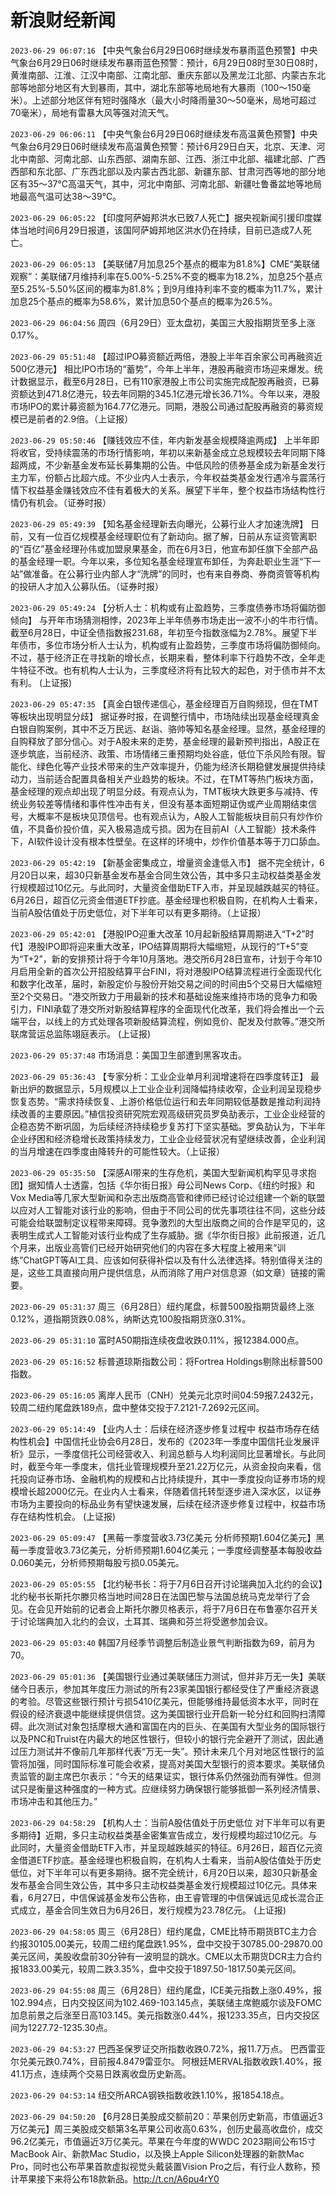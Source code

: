 # 新浪财经新闻
`2023-06-29 06:07:16` 【中央气象台6月29日06时继续发布暴雨蓝色预警】中央气象台6月29日06时继续发布暴雨蓝色预警：预计，6月29日08时至30日08时，黄淮南部、江淮、江汉中南部、江南北部、重庆东部以及黑龙江北部、内蒙古东北部等地部分地区有大到暴雨，其中，湖北东部等地局地有大暴雨（100～150毫米）。上述部分地区伴有短时强降水（最大小时降雨量30～50毫米，局地可超过70毫米），局地有雷暴大风等强对流天气。

`2023-06-29 06:06:11` 【中央气象台6月29日06时继续发布高温黄色预警】中央气象台6月29日06时继续发布高温黄色预警：预计6月29日白天，北京、天津、河北中南部、河南北部、山东西部、湖南东部、江西、浙江中北部、福建北部、广西西部和东北部、广东西北部以及内蒙古西北部、新疆东部、甘肃河西等地的部分地区有35～37℃高温天气，其中，河北中南部、河南北部、新疆吐鲁番盆地等地局地最高气温可达38～39℃。

`2023-06-29 06:05:22` 【印度阿萨姆邦洪水已致7人死亡】据央视新闻引援印度媒体当地时间6月29日报道，该国阿萨姆邦地区洪水仍在持续，目前已造成7人死亡。

`2023-06-29 06:05:13` 【美联储7月加息25个基点的概率为81.8%】CME“美联储观察”：美联储7月维持利率在5.00%-5.25%不变的概率为18.2%，加息25个基点至5.25%-5.50%区间的概率为81.8%；到9月维持利率不变的概率为11.7%，累计加息25个基点的概率为58.6%，累计加息50个基点的概率为26.5%。

`2023-06-29 06:04:56` 周四（6月29日）亚太盘初，美国三大股指期货至多上涨0.17%。

`2023-06-29 05:51:48` 【超过IPO募资额近两倍，港股上半年百余家公司再融资近500亿港元】 相比IPO市场的“蓄势”，今年上半年，港股再融资市场迎来爆发。统计数据显示，截至6月28日，已有110家港股上市公司实施完成配股再融资，已募资额达到471.8亿港元，较去年同期的345.1亿港元增长36.71%。今年以来，港股市场IPO的累计募资额为164.77亿港元。同期，港股公司通过配股再融资的募资规模已是前者的2.9倍。（上证报）

`2023-06-29 05:50:46` 【赚钱效应不佳，年内新发基金规模降逾两成】 上半年即将收官，受持续震荡的市场行情影响，年初以来新基金成立总规模较去年同期下降超两成，不少新基金发布延长募集期的公告。中低风险的债券基金成为新基金发行主力军，份额占比超六成。不少业内人士表示，今年权益类基金发行遇冷与震荡行情下权益基金赚钱效应不佳有着极大的关系。展望下半年，整个权益市场结构性行情仍有机会。（证券时报）

`2023-06-29 05:49:39` 【知名基金经理新去向曝光，公募行业人才加速洗牌】 日前，又有一位百亿规模基金经理职位有了新动向。据了解，日前从东证资管离职的“百亿”基金经理孙伟或加盟泉果基金，而在6月3日，他宣布卸任旗下全部产品的基金经理一职。今年以来，多位知名基金经理宣布卸任，为奔赴职业生涯“下一站”做准备。在公募行业内部人才“洗牌”的同时，也有来自券商、券商资管等机构的投研人才加入公募队伍。（证券时报）

`2023-06-29 05:49:24` 【分析人士：机构或有止盈趋势，三季度债券市场将偏防御倾向】 与开年市场猜测相悖，2023年上半年债券市场走出一波不小的牛市行情。截至6月28日，中证全债指数报231.68，年初至今指数涨幅为2.78%。展望下半年债市，多位市场分析人士认为，机构或有止盈趋势，三季度市场将偏防御倾向。不过，基于经济正在寻找新的增长点，长期来看，整体利率下行趋势不改，全年走牛特征不改。也有机构人士认为，三季度经济将有比较大的起色，对于债市并不太有利。 (上证报)

`2023-06-29 05:47:35` 【真金白银传递信心，基金经理百万自购频现，但在TMT等板块出现明显分歧】 据证券时报，在调整行情中，市场陆续出现基金经理真金白银自购案例，其中不乏万民远、赵诣、骆帅等知名基金经理。显然，基金经理的自购释放了部分信心。对于A股未来的走势，基金经理的最新预判指出，A股正在逐步筑底，当前经济、政策、市场情绪三重预期均处谷底，低位下杀风险有限。智能化、绿色化等产业技术带来的生产效率提升，仍能为经济长期稳健发展提供持续动力，当前适合配置具备相关产业趋势的板块。不过，在TMT等热门板块方面，基金经理的观点却出现了明显分歧。有观点认为，TMT板块大跌更多与减持、传统业务较差等情绪和事件性冲击有关，但没有基本面短期证伪或产业周期结束信号，大概率不是板块见顶信号。也有观点认为，A股人工智能板块目前只有炒作价值，不具备价投价值，买入极易造成亏损。因为在目前AI（人工智能）技术条件下，AI软件设计没有根本性壁垒。在这样的环境中，炒作价值基本等于刀口舔血。

`2023-06-29 05:42:19` 【新基金密集成立，增量资金逢低入市】 据不完全统计，6月20日以来，超30只新基金发布基金合同生效公告，其中多只主动权益类基金发行规模超过10亿元。与此同时，大量资金借助ETF入市，并呈现越跌越买的特征。6月26日，超百亿元资金借道ETF抄底。基金经理也积极自购，在机构人士看来，当前A股估值处于历史低位，对下半年可以有更多期待。（上证报）

`2023-06-29 05:42:01` 【港股IPO迎重大改革 10月起新股结算周期进入“T+2”时代】港股IPO即将迎来重大改革，IPO结算周期将大幅缩短，从现行的“T+5”变为“T+2”，新的安排预计将于今年10月落地。港交所6月28日宣布，计划于今年10月启用全新的首次公开招股结算平台FINI，将对港股IPO结算流程进行全面现代化和数字化改革，届时，新股定价与股份开始交易之间的时间由5个交易日大幅缩短至2个交易日。“港交所致力于用最新的技术和基础设施来维持市场的竞争力和吸引力，FINI承载了港交所对新股结算程序的全面现代化改革，我们将会推出一个云端平台，以线上的方式处理各项新股结算流程，例如竞价、配发及付款等。”港交所联席营运总监陈翊庭表示。 (上证报)

`2023-06-29 05:37:48` 市场消息：美国卫生部遭到黑客攻击。

`2023-06-29 05:36:43` 【专家分析：工业企业单月利润增速将在四季度转正】 最新出炉的数据显示，5月规模以上工业企业利润降幅持续收窄，企业利润呈现稳步恢复态势。“需求持续恢复、上游价格低位运行和去年同期较低基数是推动利润持续改善的主要原因。”植信投资研究院宏观高级研究员罗奂劼表示，工业企业经营的企稳态势不断巩固，为后续经济持续稳步复苏打下坚实基础。罗奂劼认为，下半年企业纾困和经济稳增长政策持续发力，工业企业经营状况有望继续改善，企业利润的当月增速在四季度由降转升的可能性较大。（上证报）

`2023-06-29 05:35:50` 【深感AI带来的生存危机，美国大型新闻机构罕见寻求抱团】据知情人士透露，包括《华尔街日报》母公司News Corp、《纽约时报》和Vox Media等几家大型新闻和杂志出版商高管和律师已经讨论过组建一个新的联盟以应对人工智能对该行业的影响，但由于不同公司的优先事项往往不同，这些分歧可能会给联盟制定议程带来障碍。竞争激烈的大型出版商之间的合作是罕见的，这表明生成式人工智能对该行业构成了生存威胁。据《华尔街日报》此前报道，近几个月来，出版业高管们已经开始研究他们的内容在多大程度上被用来“训练”ChatGPT等AI工具、应该如何获得补偿以及有什么法律选择。特别值得关注的是，这些工具直接向用户提供信息，从而消除了用户对信息源（如文章）链接的需要。

`2023-06-29 05:31:37` 周三（6月28日）纽约尾盘，标普500股指期货最终上涨0.12%，道指期货跌0.08%，纳斯达克100股指期货涨0.31%。

`2023-06-29 05:31:10` 富时A50期指连续夜盘收跌0.11%，报12384.000点。

`2023-06-29 05:16:52` 标普道琼斯指数公司：将Fortrea Holdings剔除出标普500指数。

`2023-06-29 05:16:05` 离岸人民币（CNH）兑美元北京时间04:59报7.2432元，较周二纽约尾盘跌189点，盘中整体交投于7.2121-7.2692元区间。

`2023-06-29 05:14:49` 【业内人士：后续在经济逐步修复过程中 权益市场存在结构性机会】中国信托业协会6月28日，发布的《2023年一季度中国信托业发展评析》显示，一季度信托公司经营收入、利润总额与人均利润同比显著增长。与此同时，截至今年一季度末，信托业管理规模升至21.22万亿元，从资金投向来看，信托投向证券市场、金融机构的规模和占比持续提升，其中一季度投向证券市场的规模增长超2000亿元。在业内人士看来，伴随着信托转型逐步进入深水区，以证券市场为主要投向的标品业务有望快速发展，后续在经济逐步修复过程中，权益市场存在结构性机会。 (上证报)

`2023-06-29 05:09:47` 【黑莓一季度营收3.73亿美元 分析师预期1.604亿美元】黑莓一季度营收3.73亿美元，分析师预期1.604亿美元；一季度经调整基本每股收益0.060美元，分析师预期每股亏损0.05美元。

`2023-06-29 05:05:55` 【北约秘书长：将于7月6日召开讨论瑞典加入北约的会议】北约秘书长斯托尔滕贝格当地时间28日在法国巴黎与法国总统马克龙举行了会见。在会见开始前的记者会上斯托尔滕贝格表示，将于7月6日在布鲁塞尔召开关于讨论瑞典加入北约的会议，土耳其、瑞典和芬兰将受邀参加会议。

`2023-06-29 05:03:40` 韩国7月经季节调整后制造业景气判断指数为69，前月为70。

`2023-06-29 05:01:36` 【美国银行业通过美联储压力测试，但并非万无一失】美联储今日表示，参加其年度压力测试的所有23家美国银行都经受住了严重经济衰退的考验。尽管这些银行预计亏损5410亿美元，但能够维持最低资本水平，同时在假设的经济衰退中能继续提供信贷。这为美国银行业开启新一轮分红和回购扫清障碍。此次测试对象包括摩根大通和富国在内的巨头、在美国有大型业务的国际银行以及PNC和Truist在内最大的地区性银行，但较小的银行完全避开了测试，因此通过压力测试并不像前几年那样代表“万无一失”。预计未来几个月对地区性银行的监管将加强，同时国际标准可能会收紧，提高对美国大型银行的资本要求。美联储负责监管的副主席巴尔表示：“今天的结果证实，银行体系仍然强劲而有弹性。但测试只是衡量这种强度的一种方式。应继续努力确保银行能够抵御一系列经济情景、市场冲击和其他压力。”

`2023-06-29 04:58:29` 【机构人士：当前A股估值处于历史低位 对下半年可以有更多期待】近期，多只主动权益类基金密集宣告成立，发行规模均超过10亿元。与此同时，大量资金借助ETF入市，并呈现越跌越买的特征。6月26日，超百亿元资金借道ETF抄底。基金经理也积极自购，在机构人士看来，当前A股估值处于历史低位，对下半年可以有更多期待。据不完全统计，6月20日以来，超30只新基金发布基金合同生效公告，其中多只主动权益类基金发行规模超过10亿元。具体来看，6月27日，中信保诚基金发布公告称，由王睿管理的中信保诚远见成长混合正式成立，基金合同生效日为6月26日，发行规模为23.78亿元。 (上证报)

`2023-06-29 04:58:05` 周三（6月28日）纽约尾盘，CME比特币期货BTC主力合约报30105.00美元，较周二纽约尾盘跌1.95%，盘中交投于30785.00-29870.00美元区间，美股收盘前30分钟有一波明显的跳水。CME以太币期货DCR主力合约报1833.00美元，较周二跌3.35%，盘中交投于1897.50-1817.50美元区间。

`2023-06-29 04:55:08` 周三（6月28日）纽约尾盘，ICE美元指数上涨0.49%，报102.994点，日内交投区间为102.469-103.145点，美联储主席鲍威尔谈及FOMC加息前景之后涨至日高103.145。美元指数涨0.44%，报1233.35点，日内交投区间为1227.72-1235.30点。

`2023-06-29 04:53:27` 巴西圣保罗证交所指数收跌0.72%，报11.7万点。
巴西雷亚尔兑美元跌0.74%，目前报4.8479雷亚尔。
阿根廷MERVAL指数收跌1.40%，报41.1万点，连续两个交易日跌离收盘历史新高。

`2023-06-29 04:53:14` 纽交所ARCA钢铁指数收跌1.10%，报1854.18点。

`2023-06-29 04:50:20` 【6月28日美股成交额前20：苹果创历史新高，市值逼近3万亿美元】周三美股成交额第3名苹果公司收高0.63%，创历史最高收盘价，成交96.2亿美元，市值逼近3万亿美元。苹果在今年度的WWDC 2023期间公布15寸MacBook Air、新款Mac Studio，以及换上Apple Silicon处理器的新款Mac Pro，同时也公布苹果首款虚拟视觉头戴装置Vision Pro之后，有行业人数称，预计苹果接下来将公布18款新品。http://t.cn/A6pu4rY0

